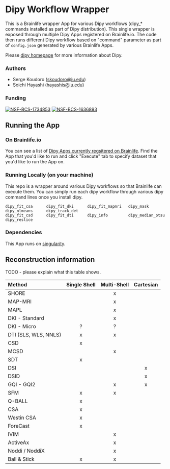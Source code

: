 # Dipy Workflow Wrapper

This is a Brainlife wrapper App for various Dipy workflows (dipy_* commands installed as part of Dipy distribution). This single wrapper is exposed through multiple Dipy Apps registered on Brainlife.io. The code then runs different Dipy workflow based on "command" parameter as part of `config.json` generated by various Brainlife Apps.

Please [dipy homepage](nipy.org/dipy/) for more information about Dipy.

### Authors
- Serge Koudoro (skoudoro@iu.edu)
- Soichi Hayashi (hayashis@iu.edu)


### Funding 
[![NSF-BCS-1734853](https://img.shields.io/badge/NSF_BCS-1734853-blue.svg)](https://nsf.gov/awardsearch/showAward?AWD_ID=1734853)
[![NSF-BCS-1636893](https://img.shields.io/badge/NSF_BCS-1636893-blue.svg)](https://nsf.gov/awardsearch/showAward?AWD_ID=1636893)

## Running the App 

### On Brainlife.io

You can see a list of [Dipy Apps currently regsitered on Brainlife](https://brainlife.io/apps#dipy). Find the App that you'd like to run and click "Execute" tab to specify dataset that you'd like to run the App on.

### Running Locally (on your machine)

This repo is a wrapper around various Dipy workflows so that Brainlife can execute them. You can simply run each dipy workflow through various dipy command lines once you install dipy.

```
dipy_fit_csa      dipy_fit_dki      dipy_fit_mapmri   dipy_mask         dipy_nlmeans      dipy_track_det
dipy_fit_csd      dipy_fit_dti      dipy_info         dipy_median_otsu  dipy_reslice      
```

### Dependencies

This App runs on [singularity](https://www.sylabs.io/singularity/).

## Reconstruction information

TODO - please explain what this table shows.

| Method | Single Shell | Multi-Shell | Cartesian |
| :--- | :---: | :---: | :---: |
| SHORE |  | x |  |
| MAP-MRI              |              | x           |           |
| MAPL                 |              | x           |           |
| DKI - Standard       |              | x           |           |
| DKI - Micro          | ?            | ?           |           |
| DTI (SLS, WLS, NNLS) | x            | x           |           |
| CSD                  | x            |             |           |
| MCSD                 |              | x           |           |
| SDT                  | x            |             |           |
| DSI                  |              |             | x         |
| DSID                 |              |             | x         |
| GQI  - GQI2          |              | x           | x         |
| SFM                  | x            | x           |           |
| Q-BALL               | x            |             |           |
|  CSA  |    x   |             |           |
| Westin CSA | x |             |           |
|  ForeCast | x  |             |           |
|  IVIM  |              |  x  |           |
| ActiveAx  |              |       x      |           |
| Noddi / NoddiX  |              |      x       |           |
|  Ball & Stick    |   x   |    x   |           |
